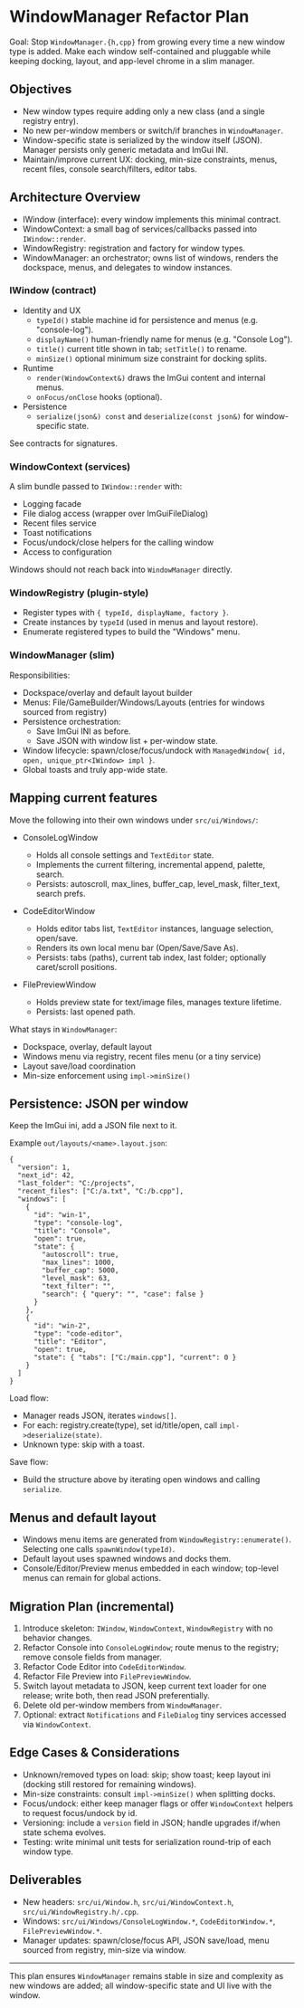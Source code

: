 # WindowManager Refactor Plan

Goal: Stop `WindowManager.{h,cpp}` from growing every time a new window type is added. Make each window self-contained and pluggable while keeping docking, layout, and app-level chrome in a slim manager.

## Objectives

- New window types require adding only a new class (and a single registry entry).
- No new per-window members or switch/if branches in `WindowManager`.
- Window-specific state is serialized by the window itself (JSON). Manager persists only generic metadata and ImGui INI.
- Maintain/improve current UX: docking, min-size constraints, menus, recent files, console search/filters, editor tabs.

## Architecture Overview

- IWindow (interface): every window implements this minimal contract.
- WindowContext: a small bag of services/callbacks passed into `IWindow::render`.
- WindowRegistry: registration and factory for window types.
- WindowManager: an orchestrator; owns list of windows, renders the dockspace, menus, and delegates to window instances.

### IWindow (contract)

- Identity and UX
  - `typeId()` stable machine id for persistence and menus (e.g. "console-log").
  - `displayName()` human-friendly name for menus (e.g. "Console Log").
  - `title()` current title shown in tab; `setTitle()` to rename.
  - `minSize()` optional minimum size constraint for docking splits.
- Runtime
  - `render(WindowContext&)` draws the ImGui content and internal menus.
  - `onFocus/onClose` hooks (optional).
- Persistence
  - `serialize(json&) const` and `deserialize(const json&)` for window-specific state.

See contracts for signatures.

### WindowContext (services)

A slim bundle passed to `IWindow::render` with:
- Logging facade
- File dialog access (wrapper over ImGuiFileDialog)
- Recent files service
- Toast notifications
- Focus/undock/close helpers for the calling window
- Access to configuration

Windows should not reach back into `WindowManager` directly.

### WindowRegistry (plugin-style)

- Register types with `{ typeId, displayName, factory }`.
- Create instances by `typeId` (used in menus and layout restore).
- Enumerate registered types to build the "Windows" menu.

### WindowManager (slim)

Responsibilities:
- Dockspace/overlay and default layout builder
- Menus: File/GameBuilder/Windows/Layouts (entries for windows sourced from registry)
- Persistence orchestration:
  - Save ImGui INI as before.
  - Save JSON with window list + per-window state.
- Window lifecycle: spawn/close/focus/undock with `ManagedWindow{ id, open, unique_ptr<IWindow> impl }`.
- Global toasts and truly app-wide state.

## Mapping current features

Move the following into their own windows under `src/ui/Windows/`:

- ConsoleLogWindow
  - Holds all console settings and `TextEditor` state.
  - Implements the current filtering, incremental append, palette, search.
  - Persists: autoscroll, max_lines, buffer_cap, level_mask, filter_text, search prefs.

- CodeEditorWindow
  - Holds editor tabs list, `TextEditor` instances, language selection, open/save.
  - Renders its own local menu bar (Open/Save/Save As).
  - Persists: tabs (paths), current tab index, last folder; optionally caret/scroll positions.

- FilePreviewWindow
  - Holds preview state for text/image files, manages texture lifetime.
  - Persists: last opened path.

What stays in `WindowManager`:
- Dockspace, overlay, default layout
- Windows menu via registry, recent files menu (or a tiny service)
- Layout save/load coordination
- Min-size enforcement using `impl->minSize()`

## Persistence: JSON per window

Keep the ImGui ini, add a JSON file next to it.

Example `out/layouts/<name>.layout.json`:

```
{
  "version": 1,
  "next_id": 42,
  "last_folder": "C:/projects",
  "recent_files": ["C:/a.txt", "C:/b.cpp"],
  "windows": [
    {
      "id": "win-1",
      "type": "console-log",
      "title": "Console",
      "open": true,
      "state": {
        "autoscroll": true,
        "max_lines": 1000,
        "buffer_cap": 5000,
        "level_mask": 63,
        "text_filter": "",
        "search": { "query": "", "case": false }
      }
    },
    {
      "id": "win-2",
      "type": "code-editor",
      "title": "Editor",
      "open": true,
      "state": { "tabs": ["C:/main.cpp"], "current": 0 }
    }
  ]
}
```

Load flow:
- Manager reads JSON, iterates `windows[]`.
- For each: registry.create(type), set id/title/open, call `impl->deserialize(state)`.
- Unknown type: skip with a toast.

Save flow:
- Build the structure above by iterating open windows and calling `serialize`.

## Menus and default layout

- Windows menu items are generated from `WindowRegistry::enumerate()`. Selecting one calls `spawnWindow(typeId)`.
- Default layout uses spawned windows and docks them.
- Console/Editor/Preview menus embedded in each window; top-level menus can remain for global actions.

## Migration Plan (incremental)

1) Introduce skeleton: `IWindow`, `WindowContext`, `WindowRegistry` with no behavior changes.
2) Refactor Console into `ConsoleLogWindow`; route menus to the registry; remove console fields from manager.
3) Refactor Code Editor into `CodeEditorWindow`.
4) Refactor File Preview into `FilePreviewWindow`.
5) Switch layout metadata to JSON, keep current text loader for one release; write both, then read JSON preferentially.
6) Delete old per-window members from `WindowManager`.
7) Optional: extract `Notifications` and `FileDialog` tiny services accessed via `WindowContext`.

## Edge Cases & Considerations

- Unknown/removed types on load: skip; show toast; keep layout ini (docking still restored for remaining windows).
- Min-size constraints: consult `impl->minSize()` when splitting docks.
- Focus/undock: either keep manager flags or offer `WindowContext` helpers to request focus/undock by id.
- Versioning: include a `version` field in JSON; handle upgrades if/when state schema evolves.
- Testing: write minimal unit tests for serialization round-trip of each window type.

## Deliverables

- New headers: `src/ui/Window.h`, `src/ui/WindowContext.h`, `src/ui/WindowRegistry.h/.cpp`.
- Windows: `src/ui/Windows/ConsoleLogWindow.*`, `CodeEditorWindow.*`, `FilePreviewWindow.*`.
- Manager updates: spawn/close/focus API, JSON save/load, menu sourced from registry, min-size via window.

---

This plan ensures `WindowManager` remains stable in size and complexity as new windows are added; all window-specific state and UI live with the window.
